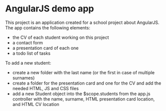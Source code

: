 # AngularJS demo app

This project is an application created for a school project about AngularJS. The app contains the following elements:

- the CV of each student working on this project
- a contact form
- a presentation card of each one
- a todo list of tasks


To add a new student:
- create a new folder with the last name (or the first in case of multiple surnames)
- create a folder for the presentation card and one for the CV and add the needed HTML, JS and CSS files
- add a new Student object into the $scope.students from the app.js controller with the name, surname, HTML presentation card location, and HTML CV location